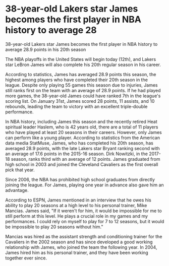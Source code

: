 #  38-year-old Lakers star James becomes the first player in NBA history to average 28 
  38-year-old Lakers star James becomes the first player in NBA history to average 28.9 points in his 20th season

The NBA playoffs in the United States will begin today (12th), and Lakers star LeBron James will also complete his 20th regular season in his career.

According to statistics, James has averaged 28.9 points this season, the highest among players who have completed their 20th season in the league. Despite only playing 55 games this season due to injuries, James still ranks first on the team with an average of 28.9 points. If he had played more games, the 38-year-old James could have ranked 7th in the league's scoring list. On January 31st, James scored 28 points, 11 assists, and 10 rebounds, leading the team to victory with an excellent triple-double performance.

In NBA history, including James this season and the recently retired Heat spiritual leader Haslem, who is 42 years old, there are a total of 11 players who have played at least 20 seasons in their careers. However, only James can perform like a young player. According to statistics from the American data media StatMuse, James, who has completed his 20th season, has averaged 28.9 points, with the late Lakers star Bryant ranking second with an average of 17.6 points in the 2015-16 season. Dirk Nowitzki, in the 2017-18 season, ranks third with an average of 12 points. James graduated from high school in 2003 and joined the Cleveland Cavaliers as the first overall pick that year.

Since 2006, the NBA has prohibited high school graduates from directly joining the league. For James, playing one year in advance also gave him an advantage.

According to ESPN, James mentioned in an interview that he owes his ability to play 20 seasons at a high level to his personal trainer, Mike Mancias. James said, "If it weren't for him, it would be impossible for me to still perform at this level. He plays a crucial role in my games and my performances. I could rely on myself to play for 7 to 12 seasons, but it would be impossible to play 20 seasons without him."

Mancias was hired as the assistant strength and conditioning trainer for the Cavaliers in the 2002 season and has since developed a good working relationship with James, who joined the team the following year. In 2004, James hired him as his personal trainer, and they have been working together ever since.